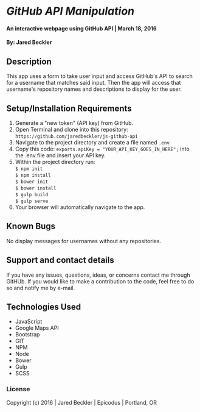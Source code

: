 # _GitHub API Manipulation_

#### An interactive webpage using GitHub API  | March 18, 2016

#### By: Jared Beckler

## Description

This app uses a form to take user input and access GitHub's API to search for a username that matches said input. Then the app will access that username's repository names and descriptions to display for the user.

## Setup/Installation Requirements

1. Generate a "new token" (API key) from GitHub.
2. Open Terminal and clone into this repository: ```https://github.com/jaredbeckler/js-github-api```
3. Navigate to the project directory and create a file named ```.env```
4. Copy this code: ```exports.apiKey = "YOUR_API_KEY_GOES_IN_HERE";``` into the .env file and insert your API key.
5. Within the project directory run:<br>
       ```$ npm init ```<br>
       ```$ npm install ```<br>
       ```$ bower init ```<br>
       ```$ bower install ```<br>
       ```$ gulp build ```<br>
       ```$ gulp serve ```<br>
6. Your browser will automatically navigate to the app.

## Known Bugs

No display messages for usernames without any repositories.

## Support and contact details

If you have any issues, questions, ideas, or concerns contact me through GitHUb. If you would like to make a contribution to the code, feel free to do so and notify me by e-mail.

## Technologies Used

* JavaScript
* Google Maps API
* Bootstrap
* GIT
* NPM
* Node
* Bower
* Gulp
* SCSS


### License

Copyright (c) 2016  |  Jared Beckler  |  Epicodus  |  Portland, OR
